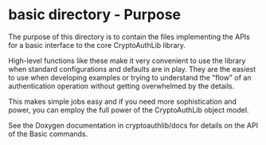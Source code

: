 basic directory - Purpose
=========================
The purpose of this directory is to contain the files implementing the APIs for a basic
interface to the core CryptoAuthLib library.

High-level functions like these make it very convenient to use the library when standard configurations
and defaults are in play.  They are the easiest to use when developing examples or trying to 
understand the "flow" of an authentication operation without getting overwhelmed by the details.

This makes simple jobs easy and if you need more sophistication and power, you can employ
the full power of the CryptoAuthLib object model.

See the Doxygen documentation in cryptoauthlib/docs for details on the API of the Basic commands.

